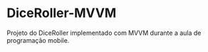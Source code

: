 # DiceRoller-MVVM
Projeto do DiceRoller implementado com MVVM durante a aula de programação mobile.
